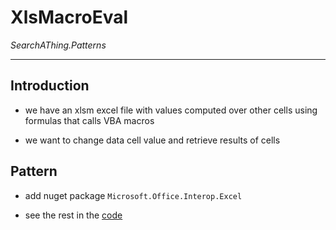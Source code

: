 # XlsMacroEval

*SearchAThing.Patterns*

---

## Introduction

- we have an xlsm excel file with values computed over other cells using formulas that calls VBA macros

- we want to change data cell value and retrieve results of cells

## Pattern

- add nuget package `Microsoft.Office.Interop.Excel`

- see the rest in the [code](https://github.com/devel0/SearchAThing.Patterns/blob/master/src/Singles/XlsMacroEval/XlsMacroEval/Program.cs)